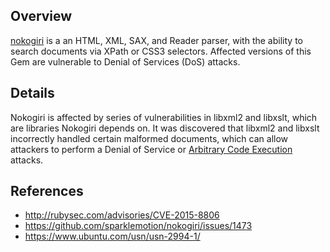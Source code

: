 ## Overview
[nokogiri](https://rubygems.org/gems/nokogiri) is a an HTML, XML, SAX, and Reader parser, with the ability to search documents via XPath or CSS3 selectors.
Affected versions of this Gem are vulnerable to Denial of Services (DoS) attacks.

## Details

Nokogiri is affected by series of vulnerabilities in libxml2 and libxslt,
which are libraries Nokogiri depends on. It was discovered that libxml2 and
libxslt incorrectly handled certain malformed documents, which can allow
attackers to perform a Denial of Service or [Arbitrary Code Execution](https://snyk.io/vuln/SNYK-RUBY-NOKOGIRI-20268-1) attacks.

## References
- http://rubysec.com/advisories/CVE-2015-8806
- https://github.com/sparklemotion/nokogiri/issues/1473
- https://www.ubuntu.com/usn/usn-2994-1/
